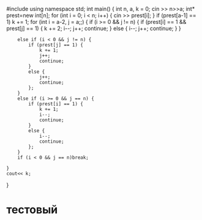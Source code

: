 #include <iostream>
using namespace std;
int main() {
	int n, a, k = 0;
	cin >> n>>a;
	int* prest=new int[n];
	for (int i = 0; i < n; i++) {
		cin >> prest[i];
	}
	if (prest[a-1] == 1) k += 1;
	for (int i = a-2, j = a;;) {
		if (i >= 0 && j != n) {
			if (prest[i] == 1 && prest[j] == 1) {
				k += 2;
				i--;
				j++;
				continue;
			}
			else {
				i--;
				j++;
				continue;
			}
		}

		else if (i < 0 && j != n) {
			if (prest[j] == 1) {
				k += 1;
				j++;
				continue;
			}
			else {
				j++;
				continue;
			};
		}
		else if (i >= 0 && j == n) {
			if (prest[i] == 1) {
				k += 1;
				i--;
				continue;
			}
			else {
				i--;
				continue;
			};
		}
		if (i < 0 && j == n)break;
		
	}
	cout<< k;
}

# тестовый
